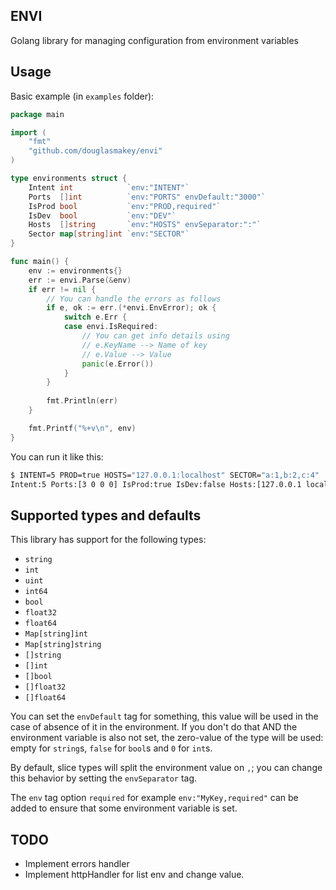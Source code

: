 ## ENVI
Golang library for managing configuration from environment variables

## Usage

Basic example (in `examples` folder):

```go
package main

import (
    "fmt"
    "github.com/douglasmakey/envi"
)

type environments struct {
    Intent int            `env:"INTENT"`
    Ports  []int          `env:"PORTS" envDefault:"3000"`
    IsProd bool           `env:"PROD,required"`
    IsDev  bool           `env:"DEV"`
    Hosts  []string       `env:"HOSTS" envSeparator:":"`
    Sector map[string]int `env:"SECTOR"`
}

func main() {
    env := environments{}
    err := envi.Parse(&env)
    if err != nil {
        // You can handle the errors as follows
        if e, ok := err.(*envi.EnvError); ok {
            switch e.Err {
            case envi.IsRequired:
                // You can get info details using
                // e.KeyName --> Name of key
                // e.Value --> Value
                panic(e.Error())
            }
        }
        
        fmt.Println(err)
	}

    fmt.Printf("%+v\n", env)
}

```

You can run it like this:

```sh
$ INTENT=5 PROD=true HOSTS="127.0.0.1:localhost" SECTOR="a:1,b:2,c:4"  go run examples/examples.go
Intent:5 Ports:[3 0 0 0] IsProd:true IsDev:false Hosts:[127.0.0.1 localhost] Sector:map[a:1 b:2 c:4]}
```

## Supported types and defaults

This library has support for the following types:

* `string`
* `int`
* `uint`
* `int64`
* `bool`
* `float32`
* `float64`
* `Map[string]int`
* `Map[string]string`
* `[]string`
* `[]int`
* `[]bool`
* `[]float32`
* `[]float64`


You can set the `envDefault` tag for something, this value will be used in the
case of absence of it in the environment. If you don't do that AND the
environment variable is also not set, the zero-value
of the type will be used: empty for `string`s, `false` for `bool`s
and `0` for `int`s.

By default, slice types will split the environment value on `,`; you can change this behavior by setting the `envSeparator` tag.

The `env` tag option `required` for example `env:"MyKey,required"` can be added
to ensure that some environment variable is set.

## TODO
- Implement errors handler
- Implement httpHandler for list env and change value.

